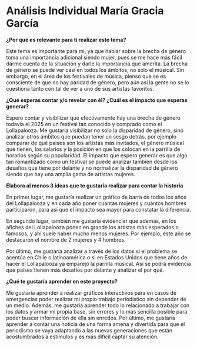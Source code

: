# Análisis Individual María Gracia García #

**¿Por qué es relevante para ti realizar este tema?**

Este tema es importante para mi, ya que hablar sobre la brecha de género toma una importancia adicional siendo mujer, pues se me hace más fácil darme cuenta de la situación y darle la importancia que amerita. La brecha de género se puede ver casi en todos los ámbitos, no solo el músical. Sin embargo, en el área de los festivales de música, pienso que se es consciente de que no hay paridad de género, pero aún así la gente no se lo cuestiona tanto con tal de ver a uno de sus artistas favoritos. 

**¿Qué esperas contar y/o revelar con él? ¿Cuál es el impacto que esperas generar?**

Espero contar y visibilizar que efectivamente hay una brecha de género todavía el 2025 en un festival tan conocido y comprado como el Lollapalooza. Me gustaría visibilizar no sólo la disparidad de género, sino analizar otros ámbitos que puedan tener un sesgo detrás, por ejemplo comparar de qué países son los artistas más invitados, el género músical que tienen, los salarios y la posición en que los colocan en la parrilla de horarios según su popularidad. El impacto que espero generar es que algo tan romantizado como un festival se puede analizar también desde los desafíos que tiene por delante y no normalizar la disparidad de género siendo que hay una amplia gama de artistas mujeres.

**Elabora al menos 3 ideas que te gustaría realizar para contar la historia**

En primer lugar, me gustaría realizar un gráfico de barra de todos los años del Lollapalooza y en cada año poner cuantas mujeres y cuántos hombres participaron, para así que el impacto sea mayor para constatar la diferencia.

En segundo lugar, también me gustaría evidenciar que además, en los afiches del Lollapalooza ponen en grande los artistas más esperados o famosos, y ahí suele haber mucho menos mujeres. Por ejemplo, este año se destacaron el nombre de 2 mujeres y 4 hombres. 

Por último, me gustaría analizar a través de los datos si el problema se acentúa en Chile o latinoamérica o si en Estados Unidos que tiene años de hacer el Lollapalooza ya emparejó la parrilla músical. Así se podrá evidencia que países tienen más desafíos por delante y analizar el por qué.

**¿Qué te gustaría aprender en este proyecto?**

Me gustaría aprender a realizar gráficos interactivos para en casos de emergencias poder realizar mi propio trabajo periodístico sin depender de un medio. Además, me gustaría aprender todo lo relacionado a trabajar con los datos y armar mi propia base, sin errores y lo más sencilla posible para poder buscar información de ella sin enredos. Por último, me gustaría aprender a contar una noticia de una forma amena y divertida para que el periodismo se vaya adaptando a las nuevas generaciones que están acostumbrados a estímulos y es más difícil captar su atención.


